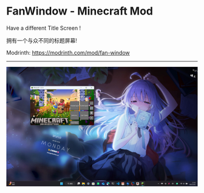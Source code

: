 # FanWindow - Minecraft Mod

Have a different Title Screen !

拥有一个与众不同的标题屏幕!

Modrinth: <https://modrinth.com/mod/fan-window>

---

![New Title Screen](/res/New%20Title%20Screen.png)
